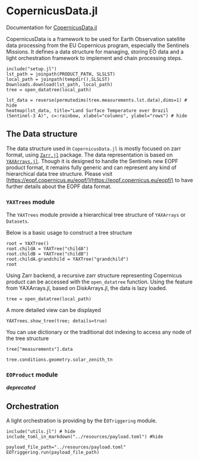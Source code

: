 # CopernicusData.jl



Documentation for [CopernicusData.jl](https://github.com/vlevasseur073/CopernicusData.jl)

CopernicusData is a framework to be used for Earth Observation satellite data processing from the EU Copernicus program,
especially the Sentinels Missions.
It defines a data structure for managing, storing EO data and a light orchestration framework to implement and chain processing steps.

```@setup env
include("setup.jl")
lst_path = joinpath(PRODUCT_PATH, SLSLST)
local_path = joinpath(tempdir(),SLSLST)
Downloads.download(lst_path, local_path)
tree = open_datatree(local_path)
```

```@example env
lst_data = reverse(permutedims(tree.measurements.lst.data),dims=1) # hide
heatmap(lst_data, title="Land Surface Temperature over Brazil (Sentinel-3 A)", c=:rainbow, xlabel="columns", ylabel="rows") # hide
```

## The Data structure

The data structure used in `CopernicusData.jl` is mostly focused on zarr format, 
using [`Zarr.jl`](https://github.com/JuliaIO/Zarr.jl) package.
The data representation is based on [`YAXArrays.jl`](https://github.com/JuliaDataCubes/YAXArrays.jl).
Though it is designed to handle the Sentinels new EOPF product format,
it remains fully generic and can represent any kind of hierarchical data tree structure.
Please visit [https://eopf.copernicus.eu/eopf/](https://eopf.copernicus.eu/eopf/) to have further details about the EOPF data format.

### `YAXTrees` module

 The `YAXTrees` module provide a hierarchical tree structure of `YAXArrays` or `Datasets`.

Below is a basic usage to construct a tree structure

 ```@example env
root = YAXTree()
root.childA = YAXTree("childA")
root.childB = YAXTree("childB")
root.childA.grandchild = YAXTree("grandchild")
root
```

Using Zarr backend, a recursive zarr structure representing Copernicus product can be accessed with the `open_datatree`
function.
Using the feature from YAXArrays.jl, based on DiskArrays.jl, the data is lazy loaded.

 ```@example env
tree = open_datatree(local_path)
```

A more detailed view can be displayed

 ```@example env
YAXTrees.show_tree(tree; details=true)
```

You can use dictionary or the traditional dot indexing to access any node of the tree structure
 ```@example env
tree["measurements"].data
```

 ```@example env
tree.conditions.geometry.solar_zenith_tn
```

### `EOProduct` module

***deprecated*** 

## Orchestration

A light orchestration is providing by the ̀`EOTriggering` module.

```@example
include("utils.jl") # hide
include_toml_in_markdown("../resources/payload.toml") #hide
```

```@example env
payload_file_path="../resources/payload.toml"
EOTriggering.run(payload_file_path)
```
